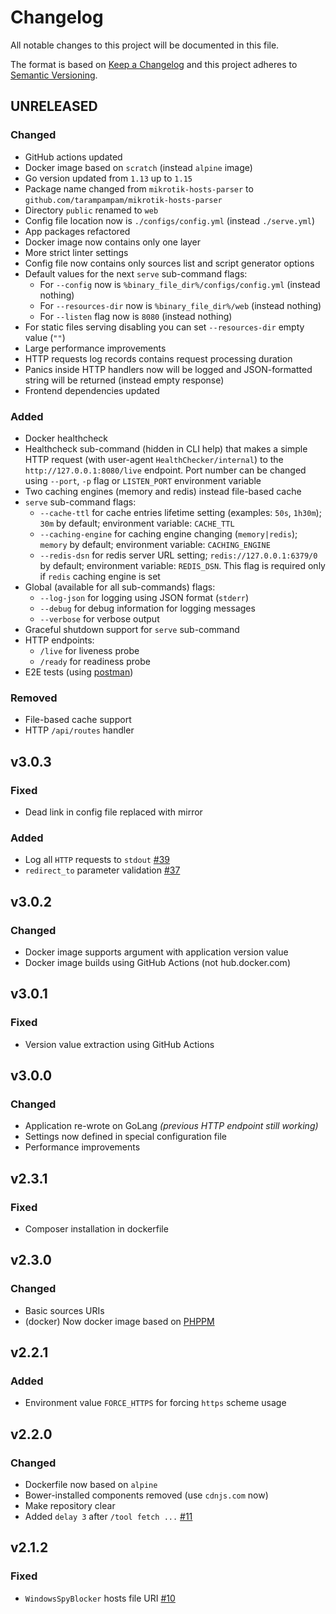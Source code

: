 # Changelog

All notable changes to this project will be documented in this file.

The format is based on [Keep a Changelog][keepachangelog] and this project adheres to [Semantic Versioning][semver].

## UNRELEASED

### Changed

- GitHub actions updated
- Docker image based on `scratch` (instead `alpine` image)
- Go version updated from `1.13` up to `1.15`
- Package name changed from `mikrotik-hosts-parser` to `github.com/tarampampam/mikrotik-hosts-parser`
- Directory `public` renamed to `web`
- Config file location now is `./configs/config.yml` (instead `./serve.yml`)
- App packages refactored
- Docker image now contains only one layer
- More strict linter settings
- Config file now contains only sources list and script generator options
- Default values for the next `serve` sub-command flags:
  - For `--config` now is `%binary_file_dir%/configs/config.yml` (instead nothing)
  - For `--resources-dir` now is `%binary_file_dir%/web` (instead nothing)
  - For `--listen` flag now is `8080` (instead nothing)
- For static files serving disabling you can set `--resources-dir` empty value (`""`)
- Large performance improvements
- HTTP requests log records contains request processing duration
- Panics inside HTTP handlers now will be logged and JSON-formatted string will be returned (instead empty response)
- Frontend dependencies updated

### Added

- Docker healthcheck
- Healthcheck sub-command (hidden in CLI help) that makes a simple HTTP request (with user-agent `HealthChecker/internal`) to the `http://127.0.0.1:8080/live` endpoint. Port number can be changed using `--port`, `-p` flag or `LISTEN_PORT` environment variable
- Two caching engines (memory and redis) instead file-based cache
- `serve` sub-command flags:
  - `--cache-ttl` for cache entries lifetime setting (examples: `50s`, `1h30m`); `30m` by default; environment variable: `CACHE_TTL`
  - `--caching-engine` for caching engine changing (`memory|redis`); `memory` by default; environment variable: `CACHING_ENGINE`
  - `--redis-dsn` for redis server URL setting; `redis://127.0.0.1:6379/0` by default; environment variable: `REDIS_DSN`. This flag is required only if `redis` caching engine is set
- Global (available for all sub-commands) flags:
  - `--log-json` for logging using JSON format (`stderr`)
  - `--debug` for debug information for logging messages
  - `--verbose` for verbose output
- Graceful shutdown support for `serve` sub-command
- HTTP endpoints:
  - `/live` for liveness probe
  - `/ready` for readiness probe
- E2E tests (using [postman](https://www.postman.com/))

### Removed

- File-based cache support
- HTTP `/api/routes` handler

## v3.0.3

### Fixed

- Dead link in config file replaced with mirror

### Added

- Log all `HTTP` requests to `stdout` [#39]
- `redirect_to` parameter validation [#37]

[#37]:https://github.com/tarampampam/mikrotik-hosts-parser/issues/37
[#39]:https://github.com/tarampampam/mikrotik-hosts-parser/pull/39

## v3.0.2

### Changed

- Docker image supports argument with application version value
- Docker image builds using GitHub Actions (not hub.docker.com)

## v3.0.1

### Fixed

- Version value extraction using GitHub Actions

## v3.0.0

### Changed

- Application re-wrote on GoLang _(previous HTTP endpoint still working)_
- Settings now defined in special configuration file
- Performance improvements

## v2.3.1

### Fixed

- Composer installation in dockerfile

## v2.3.0

### Changed

- Basic sources URIs
- (docker) Now docker image based on [PHPPM][phppm]

[phppm]:https://github.com/php-pm/php-pm

## v2.2.1

### Added

- Environment value `FORCE_HTTPS` for forcing `https` scheme usage

## v2.2.0

### Changed

- Dockerfile now based on `alpine`
- Bower-installed components removed (use `cdnjs.com` now)
- Make repository clear
- Added `delay 3` after `/tool fetch ...` [#11]

[#11]: https://github.com/tarampampam/mikrotik-hosts-parser/issues/11

## v2.1.2

### Fixed

- `WindowsSpyBlocker` hosts file URI [#10]

[#10]: https://github.com/tarampampam/mikrotik-hosts-parser/issues/10

[keepachangelog]:https://keepachangelog.com/en/1.0.0/
[semver]:https://semver.org/spec/v2.0.0.html
